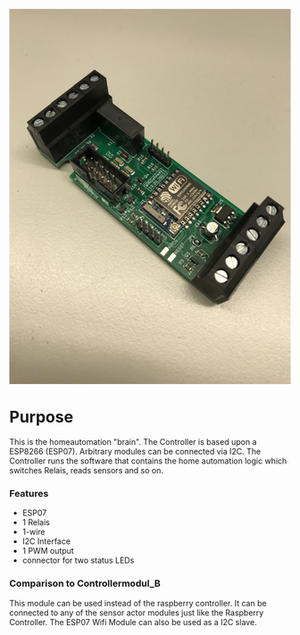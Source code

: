 ![lt](https://github.com/tinytronix/homeautomation/blob/master/Photos/ESP07.jpg)

# Purpose
This is the homeautomation "brain". The Controller is based upon a ESP8266 (ESP07). Arbitrary modules can be connected via I2C.
The Controller runs the software that contains the home automation logic which switches Relais, reads sensors and so on.

### Features
- ESP07
- 1 Relais
- 1-wire
- I2C Interface
- 1 PWM output
- connector for two status LEDs

### Comparison to Controllermodul_B
This module can be used instead of the raspberry controller. It can be connected to any of the sensor actor modules just like the Raspberry Controller.
The ESP07 Wifi Module can also be used as a I2C slave.
